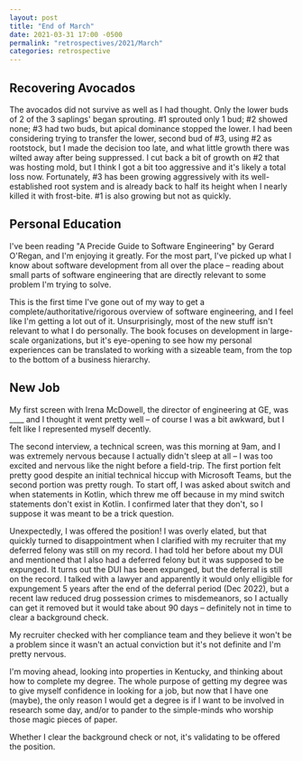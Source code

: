 ```yaml
---
layout: post
title: "End of March"
date: 2021-03-31 17:00 -0500
permalink: "retrospectives/2021/March"
categories: retrospective
---
```


## Recovering Avocados

The avocados did not survive as well as I had thought. Only the lower buds of 2 of the 3 saplings' began sprouting. #1 sprouted only 1 bud; #2 showed none; #3 had two buds, but apical dominance stopped the lower. I had been considering trying to transfer the lower, second bud of #3, using #2 as rootstock, but I made the decision too late, and what little growth there was wilted away after being suppressed. I cut back a bit of growth on #2 that was hosting mold, but I think I got a bit too aggressive and it's likely a total loss now. Fortunately, #3 has been growing aggressively with its well-established root system and is already back to half its height when I nearly killed it with frost-bite. #1 is also growing but not as quickly.

## Personal Education

I've been reading "A Precide Guide to Software Engineering" by Gerard O'Regan, and I'm enjoying it greatly. For the most part, I've picked up what I know about software development from all over the place – reading about small parts of software engineering that are directly relevant to some problem I'm trying to solve.

This is the first time I've gone out of my way to get a complete/authoritative/rigorous overview of software engineering, and I feel like I'm getting a lot out of it. Unsurprisingly, most of the new stuff isn't relevant to what I do personally. The book focuses on development in large-scale organizations, but it's eye-opening to see how my personal experiences can be translated to working with a sizeable team, from the top to the bottom of a business hierarchy.

## New Job

My first screen with Irena McDowell, the director of engineering at GE, was ____ and I thought it went pretty well – of course I was a bit awkward, but I felt like I represented myself decently.

The second interview, a technical screen, was this morning at 9am, and I was extremely nervous because I actually didn't sleep at all – I was too excited and nervous like the night before a field-trip. The first portion felt pretty good despite an initial technical hiccup with Microsoft Teams, but the second portion was pretty rough. To start off, I was asked about switch and when statements in Kotlin, which threw me off because in my mind switch statements don't exist in Kotlin. I confirmed later that they don't, so I suppose it was meant to be a trick question.

Unexpectedly, I was offered the position! I was overly elated, but that quickly turned to disappointment when I clarified with my recruiter that my deferred felony was still on my record. I had told her before about my DUI and mentioned that I also had a deferred felony but it was supposed to be expunged. It turns out the DUI has been expunged, but the deferral is still on the record. I talked with a lawyer and apparently it would only elligible for expungement 5 years after the end of the deferral period (Dec 2022), but a recent law reduced drug possession crimes to misdemeanors, so I actually can get it removed but it would take about 90 days – definitely not in time to clear a background check.

My recruiter checked with her compliance team and they believe it won't be a problem since it wasn't an actual conviction but it's not definite and I'm pretty nervous.

I'm moving ahead, looking into properties in Kentucky, and thinking about how to complete my degree. The whole purpose of getting my degree was to give myself confidence in looking for a job, but now that I have one (maybe), the only reason I would get a degree is if I want to be involved in research some day, and/or to pander to the simple-minds who worship those magic pieces of paper.

Whether I clear the background check or not, it's validating to be offered the position.
